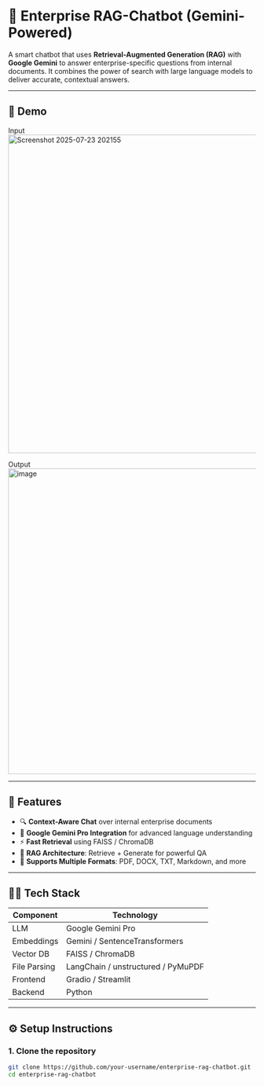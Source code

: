 # 🏢 Enterprise RAG-Chatbot (Gemini-Powered)

A smart chatbot that uses **Retrieval-Augmented Generation (RAG)** with **Google Gemini** to answer enterprise-specific questions from internal documents. It combines the power of search with large language models to deliver accurate, contextual answers.

---

## 🎥 Demo
Input
<img width="1818" height="649" alt="Screenshot 2025-07-23 202155" src="https://github.com/user-attachments/assets/5514b1ee-b904-4f45-9c92-0eef388871cc" />


Output
<img width="1810" height="623" alt="image" src="https://github.com/user-attachments/assets/2749bc17-dbee-49d4-ad81-eb09f6791f65" />


---

## 🚀 Features

- 🔍 **Context-Aware Chat** over internal enterprise documents
- 🤖 **Google Gemini Pro Integration** for advanced language understanding
- ⚡ **Fast Retrieval** using FAISS / ChromaDB
- 🧠 **RAG Architecture**: Retrieve + Generate for powerful QA
- 📄 **Supports Multiple Formats**: PDF, DOCX, TXT, Markdown, and more

---

## 🧑‍💻 Tech Stack

| Component       | Technology         |
|----------------|--------------------|
| LLM             | Google Gemini Pro |
| Embeddings      | Gemini / SentenceTransformers |
| Vector DB       | FAISS / ChromaDB  |
| File Parsing    | LangChain / unstructured / PyMuPDF |
| Frontend        | Gradio / Streamlit |
| Backend         | Python             |

---

## ⚙️ Setup Instructions

### 1. Clone the repository

```bash
git clone https://github.com/your-username/enterprise-rag-chatbot.git
cd enterprise-rag-chatbot

